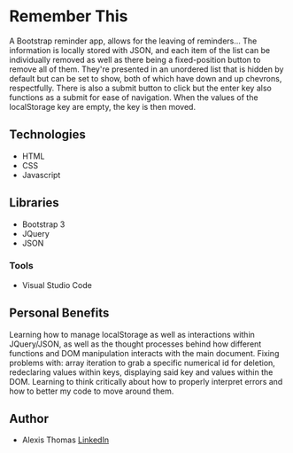 # Remember This
A Bootstrap reminder app, allows for the leaving of reminders... The information is locally stored with JSON, and each item of the list can be individually removed as well as there being a fixed-position button to remove all of them. They're presented in an unordered list that is hidden by default but can be set to show, both of which have down and up chevrons, respectfully. There is also a submit button to click but the enter key also functions as a submit for ease of navigation. When the values of the localStorage key are empty, the key is then moved.

## Technologies
- HTML
- CSS
- Javascript

## Libraries
- Bootstrap 3
- JQuery
- JSON

### Tools
- Visual Studio Code

## Personal Benefits
Learning how to manage localStorage as well as interactions within JQuery/JSON, as well as the thought processes behind how different functions and DOM manipulation interacts with the main document. Fixing problems with: array iteration to grab a specific numerical id for deletion, redeclaring values within keys, displaying said key and values within the DOM. Learning to think critically about how to properly interpret errors and how to better my code to move around them.


## Author
- Alexis Thomas [LinkedIn](https://www.linkedin.com/in/alexishthomas/)
